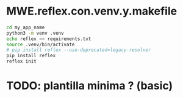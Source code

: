 # MWE.reflex.con.venv.y.makefile

```bash
cd my_app_name
python3 -m venv .venv
echo reflex >> requirements.txt
source .venv/bin/activate
# pip install reflex --use-deprecated=legacy-resolver
pip install reflex
reflex init
```
# TODO: plantilla minima ? (basic)
